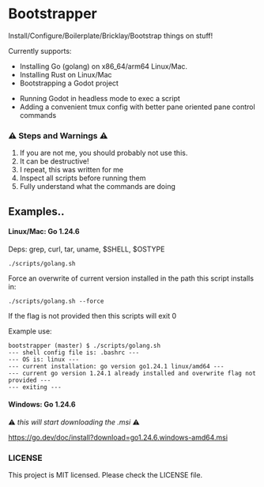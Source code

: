 # Bootstrapper

Install/Configure/Boilerplate/Bricklay/Bootstrap things on stuff!

Currently supports:

* Installing Go (golang) on x86_64/arm64 Linux/Mac.
* Installing Rust on Linux/Mac
* Bootstrapping a Godot project
- Running Godot in headless mode to exec a script
- Adding a convenient tmux config with better pane oriented pane control commands

### :warning: Steps and Warnings :warning:

1. If you are not me, you should probably not use this.
1. It can be destructive!
1. I repeat, this was written for me
1. Inspect all scripts before running them
1. Fully understand what the commands are doing

## Examples..

#### Linux/Mac: Go 1.24.6

Deps: grep, curl, tar, uname, $SHELL, $OSTYPE

`./scripts/golang.sh`

Force an overwrite of current version installed in the path this script installs in:

`./scripts/golang.sh --force`

If the flag is not provided then this scripts will exit 0

Example use:

```console
bootstrapper (master) $ ./scripts/golang.sh
--- shell config file is: .bashrc ---
--- OS is: linux ---
--- current installation: go version go1.24.1 linux/amd64 ---
--- current go version 1.24.1 already installed and overwrite flag not provided ---
--- exiting ---
```

#### Windows: Go 1.24.6

:warning: _this will start downloading the .msi_ :warning:

https://go.dev/doc/install?download=go1.24.6.windows-amd64.msi

### LICENSE

This project is MIT licensed. Please check the LICENSE file.
